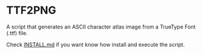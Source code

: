 # TTF2PNG
A script that generates an ASCII character atlas image from a TrueType Font (.ttf) file.

Check [INSTALL.md](INSTALL.md) if you want know how install and execute the script.
